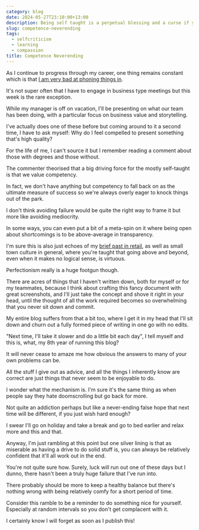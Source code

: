 ```yaml
---
category: blog
date: 2024-05-27T23:10:00+13:00
description: Being self taught is a perpetual blessing and a curse if you're too harsh on yourself
slug: competence-neverending
tags:
  - selfcriticism
  - learning
  - compassion
title: Competence Neverending
---
```

As I continue to progress through my career, one thing remains constant which is that [I am very bad at phoning things in](https://utf9k.net/blog/ride-the-curve).

It's not super often that I have to engage in business type meetings but this week is the rare exception.

While my manager is off on vacation, I'll be presenting on what our team has been doing, with a particular focus on business value and storytelling.

I've actually does one of these before but coming around to it a second time, I have to ask myself: Why do I feel compelled to present something that's high quality?

For the life of me, I can't source it but I remember reading a comment about those with degrees and those without.

The commenter theorised that a big driving force for the mostly self-taught is that we value competency.

In fact, we don't have anything but competency to fall back on as the ultimate measure of success so we're always overly eager to knock things out of the park.

I don't think avoiding failure would be quite the right way to frame it but more like avoiding mediocrity.

In some ways, you can even put a bit of a meta-spin on it where being open about shortcomings is to be above-average in transparency.

I'm sure this is also just echoes of my [brief past in retail](https://news.ycombinator.com/item?id=26172315), as well as small town culture in general, where you're taught that going above and beyond, even when it makes no logical sense, is virtuous.

Perfectionism really is a huge footgun though.

There are acres of things that I haven't written down, both for myself or for my teammates, because I think about crafting this fancy document with great screenshots, and I'll just take the concept and shove it right in your head, until the thought of all the work required becomes so overwhelming that you never sit down and commit.

My entire blog suffers from that a bit too, where I get it in my head that I'll sit down and churn out a fully formed piece of writing in one go with no edits.

"Next time, I'll take it slower and do a little bit each day", I tell myself and this is, what, my 8th year of running this blog?

It will never cease to amaze me how obvious the answers to many of your own problems can be.

All the stuff I give out as advice, and all the things I inherently know are correct are just things that never seem to be enjoyable to do.

I wonder what the mechanism is. I'm sure it's the same thing as when people say they hate doomscrolling but go back for more.

Not quite an addiction perhaps but like a never-ending false hope that next time will be different, if you just wish hard enough?

I swear I'll go on holiday and take a break and go to bed earlier and relax more and this and that.

Anyway, I'm just rambling at this point but one silver lining is that as miserable as having a drive to do solid stuff is, you can always be relatively confident that it'll all work out in the end.

You're not quite sure how. Surely, luck will run out one of these days but I dunno, there hasn't been a truly huge failure that I've run into.

There probably should be more to keep a healthy balance but there's nothing wrong with being relatively comfy for a short period of time.

Consider this ramble to be a reminder to do something nice for yourself. Especially at random intervals so you don't get complacent with it.

I certainly know I will forget as soon as I publish this!
